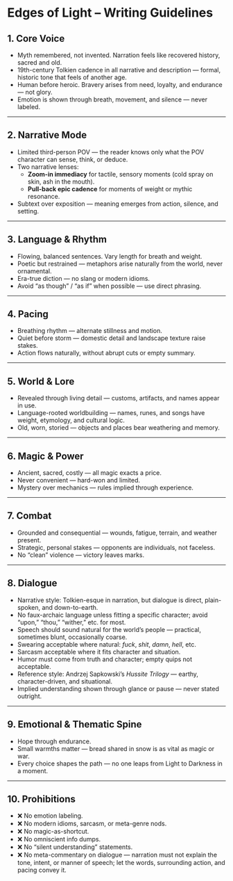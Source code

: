 # Edges of Light – Writing Guidelines

## 1. Core Voice
- Myth remembered, not invented. Narration feels like recovered history, sacred and old.
- 19th-century Tolkien cadence in all narrative and description — formal, historic tone that feels of another age.
- Human before heroic. Bravery arises from need, loyalty, and endurance — not glory.
- Emotion is shown through breath, movement, and silence — never labeled.

---

## 2. Narrative Mode
- Limited third-person POV — the reader knows only what the POV character can sense, think, or deduce.
- Two narrative lenses:
  - **Zoom-in immediacy** for tactile, sensory moments (cold spray on skin, ash in the mouth).
  - **Pull-back epic cadence** for moments of weight or mythic resonance.
- Subtext over exposition — meaning emerges from action, silence, and setting.

---

## 3. Language & Rhythm
- Flowing, balanced sentences. Vary length for breath and weight.
- Poetic but restrained — metaphors arise naturally from the world, never ornamental.
- Era-true diction — no slang or modern idioms.
- Avoid “as though” / “as if” when possible — use direct phrasing.

---

## 4. Pacing
- Breathing rhythm — alternate stillness and motion.
- Quiet before storm — domestic detail and landscape texture raise stakes.
- Action flows naturally, without abrupt cuts or empty summary.

---

## 5. World & Lore
- Revealed through living detail — customs, artifacts, and names appear in use.
- Language-rooted worldbuilding — names, runes, and songs have weight, etymology, and cultural logic.
- Old, worn, storied — objects and places bear weathering and memory.

---

## 6. Magic & Power
- Ancient, sacred, costly — all magic exacts a price.
- Never convenient — hard-won and limited.
- Mystery over mechanics — rules implied through experience.

---

## 7. Combat
- Grounded and consequential — wounds, fatigue, terrain, and weather present.
- Strategic, personal stakes — opponents are individuals, not faceless.
- No “clean” violence — victory leaves marks.

---

## 8. Dialogue
- Narrative style: Tolkien-esque in narration, but dialogue is direct, plain-spoken, and down-to-earth.
- No faux-archaic language unless fitting a specific character; avoid “upon,” “thou,” “wither,” etc. for most.
- Speech should sound natural for the world’s people — practical, sometimes blunt, occasionally coarse.
- Swearing acceptable where natural: *fuck*, *shit*, *damn*, *hell*, etc.
- Sarcasm acceptable where it fits character and situation.
- Humor must come from truth and character; empty quips not acceptable.
- Reference style: Andrzej Sapkowski’s *Hussite Trilogy* — earthy, character-driven, and situational.
- Implied understanding shown through glance or pause — never stated outright.

---

## 9. Emotional & Thematic Spine
- Hope through endurance.
- Small warmths matter — bread shared in snow is as vital as magic or war.
- Every choice shapes the path — no one leaps from Light to Darkness in a moment.

---

## 10. Prohibitions
- ❌ No emotion labeling.
- ❌ No modern idioms, sarcasm, or meta-genre nods.
- ❌ No magic-as-shortcut.
- ❌ No omniscient info dumps.
- ❌ No “silent understanding” statements.
- ❌ No meta-commentary on dialogue — narration must not explain the tone, intent, or manner of speech; let the words, surrounding action, and pacing convey it.

